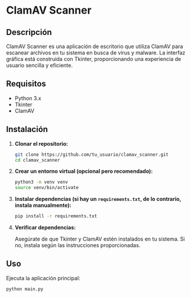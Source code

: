 # ClamAV Scanner

## Descripción

ClamAV Scanner es una aplicación de escritorio que utiliza ClamAV para escanear archivos en tu sistema en busca de virus y malware. La interfaz gráfica está construida con Tkinter, proporcionando una experiencia de usuario sencilla y eficiente.

## Requisitos

- Python 3.x
- Tkinter
- ClamAV

## Instalación

1. **Clonar el repositorio:**

    ```bash
    git clone https://github.com/tu_usuario/clamav_scanner.git
    cd clamav_scanner
    ```

2. **Crear un entorno virtual (opcional pero recomendado):**

    ```bash
    python3 -m venv venv
    source venv/bin/activate
    ```

3. **Instalar dependencias (si hay un `requirements.txt`, de lo contrario, instala manualmente):**

    ```bash
    pip install -r requirements.txt
    ```

4. **Verificar dependencias:**

    Asegúrate de que Tkinter y ClamAV estén instalados en tu sistema. Si no, instala según las instrucciones proporcionadas.

## Uso

Ejecuta la aplicación principal:

```bash
python main.py
